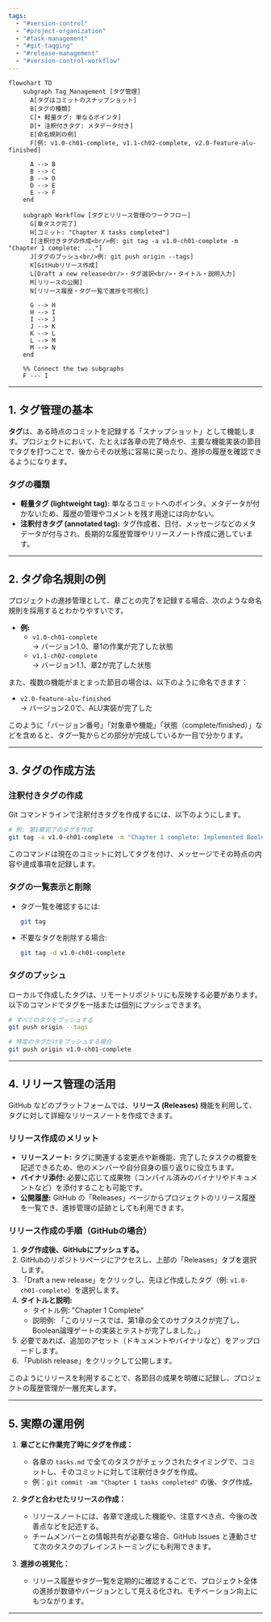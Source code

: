 ```yaml
---
tags:
  - "#version-control"
  - "#project-organization"
  - "#task-management"
  - "#git-tagging"
  - "#release-management"
  - "#version-control-workflow"
---
```


```mermaid
flowchart TD
    subgraph Tag_Management [タグ管理]
      A[タグはコミットのスナップショット]
      B[タグの種類]
      C[• 軽量タグ: 単なるポインタ]
      D[• 注釈付きタグ: メタデータ付き]
      E[命名規則の例]
      F[例: v1.0-ch01-complete, v1.1-ch02-complete, v2.0-feature-alu-finished]
      
      A --> B
      B --> C
      B --> D
      D --> E
      E --> F
    end

    subgraph Workflow [タグとリリース管理のワークフロー]
      G[章タスク完了]
      H[コミット: "Chapter X tasks completed"]
      I[注釈付きタグの作成<br/>例: git tag -a v1.0-ch01-complete -m "Chapter 1 complete: ..."]
      J[タグのプッシュ<br/>例: git push origin --tags]
      K[GitHubリリース作成]
      L[Draft a new release<br/>・タグ選択<br/>・タイトル・説明入力]
      M[リリースの公開]
      N[リリース履歴・タグ一覧で進捗を可視化]

      G --> H
      H --> I
      I --> J
      J --> K
      K --> L
      L --> M
      M --> N
    end

    %% Connect the two subgraphs
    F --- I
```
---

## 1. タグ管理の基本

**タグ**は、ある時点のコミットを記録する「スナップショット」として機能します。プロジェクトにおいて、たとえば各章の完了時点や、主要な機能実装の節目でタグを打つことで、後からその状態に容易に戻ったり、進捗の履歴を確認できるようになります。

### タグの種類

- **軽量タグ (lightweight tag):** 単なるコミットへのポインタ。メタデータが付かないため、履歴の管理やコメントを残す用途には向かない。
- **注釈付きタグ (annotated tag):** タグ作成者、日付、メッセージなどのメタデータが付与され、長期的な履歴管理やリリースノート作成に適しています。

---

## 2. タグ命名規則の例

プロジェクトの進捗管理として、章ごとの完了を記録する場合、次のような命名規則を採用するとわかりやすいです。

- **例:**
    - `v1.0-ch01-complete`  
        → バージョン1.0、章1の作業が完了した状態
    - `v1.1-ch02-complete`  
        → バージョン1.1、章2が完了した状態

また、複数の機能がまとまった節目の場合は、以下のように命名できます：

- `v2.0-feature-alu-finished`  
    → バージョン2.0で、ALU実装が完了した

このように「バージョン番号」「対象章や機能」「状態（complete/finished）」などを含めると、タグ一覧からどの部分が完成しているか一目で分かります。

---

## 3. タグの作成方法

### 注釈付きタグの作成

Git コマンドラインで注釈付きタグを作成するには、以下のようにします。

```bash
# 例: 第1章完了のタグを作成
git tag -a v1.0-ch01-complete -m "Chapter 1 complete: Implemented Boolean logic gates and verified with tests."
```

このコマンドは現在のコミットに対してタグを付け、メッセージでその時点の内容や達成事項を記録します。

### タグの一覧表示と削除

- タグ一覧を確認するには:
    
    ```bash
    git tag
    ```
    
- 不要なタグを削除する場合:
    
    ```bash
    git tag -d v1.0-ch01-complete
    ```
    

### タグのプッシュ

ローカルで作成したタグは、リモートリポジトリにも反映する必要があります。以下のコマンドでタグを一括または個別にプッシュできます。

```bash
# すべてのタグをプッシュする
git push origin --tags

# 特定のタグだけをプッシュする場合
git push origin v1.0-ch01-complete
```

---

## 4. リリース管理の活用

GitHub などのプラットフォームでは、**リリース (Releases)** 機能を利用して、タグに対して詳細なリリースノートを作成できます。

### リリース作成のメリット

- **リリースノート:** タグに関連する変更点や新機能、完了したタスクの概要を記述できるため、他のメンバーや自分自身の振り返りに役立ちます。
- **バイナリ添付:** 必要に応じて成果物（コンパイル済みのバイナリやドキュメントなど）を添付することも可能です。
- **公開履歴:** GitHub の「Releases」ページからプロジェクトのリリース履歴を一覧でき、進捗管理の証跡としても利用できます。

### リリース作成の手順（GitHubの場合）

1. **タグ作成後、GitHubにプッシュする。**
2. GitHubのリポジトリページにアクセスし、上部の「Releases」タブを選択します。
3. 「Draft a new release」をクリックし、先ほど作成したタグ（例: `v1.0-ch01-complete`）を選択します。
4. **タイトルと説明:**
    - タイトル例: "Chapter 1 Complete"
    - 説明例: 「このリリースでは、第1章の全てのサブタスクが完了し、Boolean論理ゲートの実装とテストが完了しました。」
5. 必要であれば、追加のアセット（ドキュメントやバイナリなど）をアップロードします。
6. 「Publish release」をクリックして公開します。

このようにリリースを利用することで、各節目の成果を明確に記録し、プロジェクトの履歴管理が一層充実します。

---

## 5. 実際の運用例

1. **章ごとに作業完了時にタグを作成：**
    
    - 各章の `tasks.md` で全てのタスクがチェックされたタイミングで、コミットし、そのコミットに対して注釈付きタグを作成。
    - 例：`git commit -am "Chapter 1 tasks completed"` の後、タグ作成。
2. **タグと合わせたリリースの作成：**
    
    - リリースノートには、各章で達成した機能や、注意すべき点、今後の改善点などを記述する。
    - チームメンバーとの情報共有が必要な場合、GitHub Issues と連動させて次のタスクのブレインストーミングにも利用できます。
3. **進捗の視覚化：**
    
    - リリース履歴やタグ一覧を定期的に確認することで、プロジェクト全体の進捗が数値やバージョンとして見える化され、モチベーション向上にもつながります。

---
